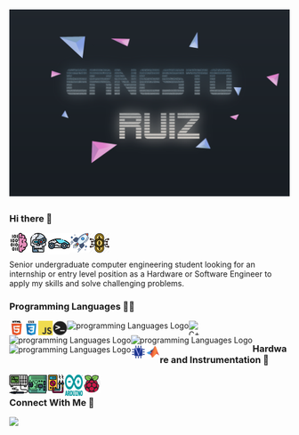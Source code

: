 # ![Unique Creations Header](https://github.com/unique-Creations/unique-Creations/blob/main/header.png)
### Hi there 👋 
<img align="left" src="https://github.com/unique-Creations/unique-Creations/blob/main/logo.png" height="35px" alt="programming Languages Logo">
<img align="left" src="https://github.com/unique-Creations/unique-Creations/blob/main/robot.png" height="35px" alt="programming Languages Logo">
<img align="left" src="https://github.com/unique-Creations/unique-Creations/blob/main/car.png" height="39px" alt="programming Languages Logo">
<img align="left" src="https://github.com/unique-Creations/unique-Creations/blob/main/rocket.png" height="35px" alt="programming Languages Logo">
<img align="left" src="https://github.com/unique-Creations/unique-Creations/blob/main/crypto.png" height="36px" alt="programming Languages Logo">


<br/>
<br/>
<p align="left">
Senior undergraduate computer engineering student looking for an internship or entry level position as a Hardware or Software Engineer to apply my skills and solve challenging problems.
</p>

### Programming Languages 🐱‍💻
<p align="left">
    <img align="left" alt="HTML5" width="26px" src="https://raw.githubusercontent.com/github/explore/80688e429a7d4ef2fca1e82350fe8e3517d3494d/topics/html/html.png" />
    <img align="left" alt="CSS3" width="26px" src="https://raw.githubusercontent.com/github/explore/80688e429a7d4ef2fca1e82350fe8e3517d3494d/topics/css/css.png" />
    <img align="left" alt="JavaScript" width="26px" src="https://raw.githubusercontent.com/github/explore/80688e429a7d4ef2fca1e82350fe8e3517d3494d/topics/javascript/javascript.png" />
    <img align="left" alt="Terminal" width="26px" src="https://raw.githubusercontent.com/github/explore/80688e429a7d4ef2fca1e82350fe8e3517d3494d/topics/terminal/terminal.png" />
    <img align="left" src="https://cdn.jsdelivr.net/npm/@programming-languages-logos/c@0.0.3/c_24x24.png" alt="programming Languages Logo">
    <img align="left" src="https://raw.githubusercontent.com/isocpp/logos/master/cpp_logo.png" alt="C++ Logo" width="26px" height="26px" />
    <img align="left" src="https://cdn.jsdelivr.net/npm/@programming-languages-logos/java@0.0.0/java_24x24.png" alt="programming Languages Logo">
    <img align="left" src="https://cdn.jsdelivr.net/npm/@programming-languages-logos/python@0.0.0/python_24x24.png" alt="programming Languages Logo">
    <img align="left" src="https://cdn.jsdelivr.net/npm/@programming-languages-logos/swift@0.0.0/swift_24x24.png" alt="programming Languages Logo">
    <img  align="left" src="https://github.com/unique-Creations/unique-Creations/blob/main/file_type_verilog_icon_130092.png" height="26px alt="programming Languages Logo">
    <img align="left" src="https://github.com/unique-Creations/unique-Creations/blob/main/file_type_matlab_icon_130398.png" height="26px" alt="programming Languages Logo">
</p><br/>


### Hardware and Instrumentation 🧰

<p align="left">
    <img align="left" src="https://github.com/unique-Creations/unique-Creations/blob/main/osc.png" height="35px" width="33px" alt="Oscilliscope Icon">
    <img align="left" src="https://github.com/unique-Creations/unique-Creations/blob/main/pcb.png" height="34px" width="35px" alt="PCB Design Icon">
    <img align="left" src="https://github.com/unique-Creations/unique-Creations/blob/main/Multimeter.png" height="33px" width="32px" alt="Multimeter Icon">
    <img align="left" src="https://github.com/unique-Creations/unique-Creations/blob/main/arduino.svg" height="38px" width="32px" alt="Arduino Icon">
    <img align="left" src="https://github.com/unique-Creations/unique-Creations/blob/main/rasp.png" height="32px" width="32px" alt="Raspberry PI Icon">
</p><br/>
                                                                                                                                                      
### Connect With Me 🤝 
<p align="left">
<a href="https://www.linkedin.com/in/ernesto-ruiz-375897156/">
    <img src="https://img.shields.io/badge/LinkedIn-Ernesto Ruiz-blue" />
  </a>
</p>
<!--
<!--
**unique-Creations/unique-Creations** is a ✨ _special_ ✨ repository because its `README.md` (this file) appears on your GitHub profile.

Here are some ideas to get you started:

- 🔭 I’m currently working on ...
- 🌱 I’m currently learning ...
- 👯 I’m looking to collaborate on ...
- 🤔 I’m looking for help with ...
- 💬 Ask me about ...
- 📫 How to reach me: ...
- 😄 Pronouns: ...
- ⚡ Fun fact: ...
-->
